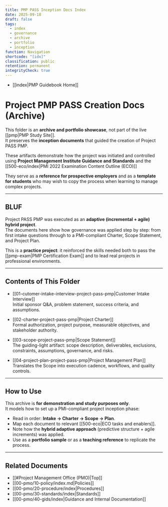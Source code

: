 ```yaml
---
title: PMP PASS Inception Docs Index
date: 2025-09-18
draft: false
tags:
  - index
  - governance
  - archive
  - portfolio
  - inception
function: Navigation
shortcode: "[idx]"
classification: public
retention: permanent
integrityCheck: true
---
```


- [[index|PMP Guidebook Home]]

# Project PMP PASS Creation Docs (Archive)

This folder is an **archive and portfolio showcase**, not part of the live [[pmp|PMP Study Site]].  
It preserves the **inception documents** that guided the creation of Project PASS PMP.  

These artifacts demonstrate how the project was initiated and controlled using **Project Management Institute Guidance and Standards** and the [[500-eco/index|PMI 2022 Examination Content Outline (ECO)]]  

They serve as a **reference for prospective employers** and as a **template for students** who may wish to copy the process when learning to manage complex projects.

---
## BLUF

Project PASS PMP was executed as an **adaptive (incremental + agile) hybrid project**.  
The documents here show how governance was applied step by step: from first intake questions through to a PMI-compliant Charter, Scope Statement, and Project Plan.  

This is a **practice project**: it reinforced the skills needed both to pass the [[pmp-exam|PMP Certification Exam]] and to lead real projects in professional environments.

---
## Contents of This Folder

- [[01-cutomer-intake-interview-project-pass-pmp|Customer Intake Interview]]  
  Initial sponsor Q&A, problem statement, success criteria, and assumptions.

- [[02-charter-project-pass-pmp|Project Charter]]  
  Formal authorization, project purpose, measurable objectives, and stakeholder authority.

- [[03-scope-project-pass-pmp|Scope Statement]]  
  The guiding-light artifact: scope description, deliverables, exclusions, constraints, assumptions, governance, and risks.

- [[04-project-plan-project-pass-pmp|Project Management Plan]]  
  Translates the Scope into execution cadence, workflows, and quality controls.

---
## How to Use

This archive is **for demonstration and study purposes only**.  
It models how to set up a PMI-compliant project inception phase:

- Read in order: **Intake → Charter → Scope → Plan**.  
- Map each document to relevant [[500-eco|ECO tasks and enablers]].  
- Note how the **hybrid adaptive approach** (predictive structure + agile increments) was applied.  
- Use as a **portfolio sample** or as a **teaching reference** to replicate the process.

---
## Related Documents
- [[#Project Management Office (PMO)|Top]]
- [[00-pmo/10-policy/index.md|Policies]]
- [[00-pmo/20-procedure/index|Procedures]]
- [[00-pmo/30-standards/index|Standards]]
- [[00-pmo/40-gids/index|Guidance and Internal Documentation]]
